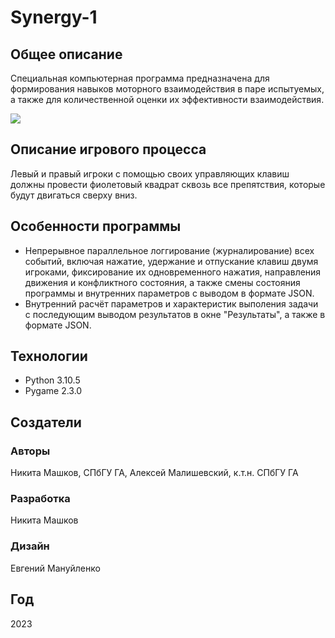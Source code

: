 # Synergy-1
## Общее описание
Специальная компьютерная программа предназначена для формирования навыков моторного взаимодействия в паре испытуемых, а также для количественной оценки их эффективности взаимодействия.

![](https://i.postimg.cc/Xqtmj12B/1-1.png?raw=true)
## Описание игрового процесса
Левый и правый игроки с помощью своих управляющих клавиш должны провести фиолетовый квадрат сквозь все препятствия, которые будут двигаться сверху вниз.
## Особенности программы
- Непрерывное параллельное логгирование (журналирование) всех событий, включая нажатие, удержание и отпускание клавиш двумя игроками, фиксирование их одновременного нажатия, направления движения и конфликтного состояния, а также смены состояния программы и внутренних параметров с выводом в формате JSON.
- Внутренний расчёт параметров и характеристик выполения задачи с последующим выводом результатов в окне "Результаты", а также в формате JSON.
## Технологии
- Python 3.10.5
- Pygame 2.3.0
## Создатели
### Авторы
Никита Машков, СПбГУ ГА, Алексей Малишевский, к.т.н. СПбГУ ГА
### Разработка
Никита Машков
### Дизайн
Евгений Мануйленко
## Год
2023
